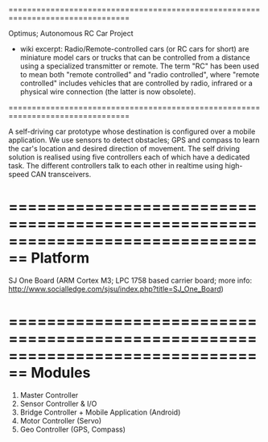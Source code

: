 ================================================================================

Optimus; Autonomous RC Car Project

* wiki excerpt: Radio/Remote-controlled cars (or RC cars for short) are miniature model cars or trucks that can be controlled from a distance using a specialized transmitter or remote. The term "RC" has been used to mean both "remote controlled" and "radio controlled", where "remote controlled" includes vehicles that are controlled by radio, infrared or a physical wire connection (the latter is now obsolete).

================================================================================

A self-driving car prototype whose destination is configured over a mobile
application.
We use sensors to detect obstacles; GPS and compass to learn the car's
location and desired direction of movement.
The self driving solution is realised using five controllers each of which
have a dedicated task. The different controllers talk to each other in realtime
using high-speed CAN transceivers.

================================================================================
Platform
================================================================================
SJ One Board (ARM Cortex M3; LPC 1758 based carrier board; 
        more info: http://www.socialledge.com/sjsu/index.php?title=SJ_One_Board)

================================================================================
Modules
================================================================================
1) Master Controller
2) Sensor Controller & I/O
3) Bridge Controller + Mobile Application (Android)
4) Motor Controller (Servo)
5) Geo Controller (GPS, Compass)
